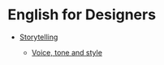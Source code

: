 # English for Designers

- [Storytelling](05-storytelling)

  - [Voice, tone and style](04-voice-tone-style)
